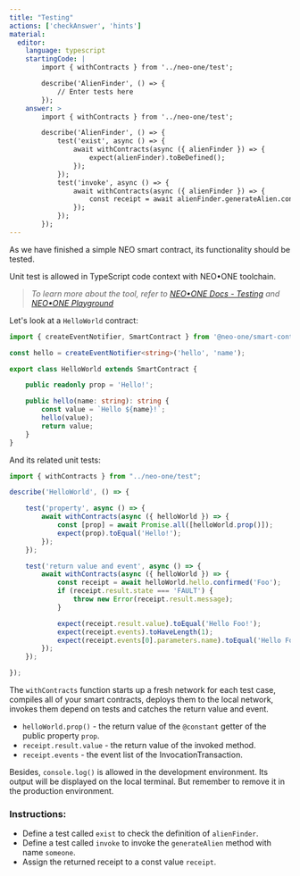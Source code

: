```yaml
---
title: "Testing"
actions: ['checkAnswer', 'hints']
material: 
  editor:
    language: typescript
    startingCode: |
        import { withContracts } from '../neo-one/test';

        describe('AlienFinder', () => {
            // Enter tests here
        });
    answer: > 
        import { withContracts } from '../neo-one/test';

        describe('AlienFinder', () => {
            test('exist', async () => {
                await withContracts(async ({ alienFinder }) => {
                    expect(alienFinder).toBeDefined();
                });
            });
            test('invoke', async () => {
                await withContracts(async ({ alienFinder }) => {
                    const receipt = await alienFinder.generateAlien.confirmed('someone');
                });
            });
        });
---
```


As we have finished a simple NEO smart contract, its functionality should be tested.

Unit test is allowed in TypeScript code context with NEO•ONE toolchain.

> *To learn more about the tool, refer to [NEO•ONE Docs - Testing](https://neo-one.io/docs/testing) and [NEO•ONE Playground](https://github.com/neo-one-suite/neo-one-playground)*

Let's look at a `HelloWorld` contract:

```typescript
import { createEventNotifier, SmartContract } from '@neo-one/smart-contract';

const hello = createEventNotifier<string>('hello', 'name');

export class HelloWorld extends SmartContract {

    public readonly prop = 'Hello!';

    public hello(name: string): string {
        const value = `Hello ${name}!`;
        hello(value);
        return value;
    }
}
```

And its related unit tests:

```typescript
import { withContracts } from "../neo-one/test";

describe('HelloWorld', () => {

    test('property', async () => {
        await withContracts(async ({ helloWorld }) => {
            const [prop] = await Promise.all([helloWorld.prop()]);
            expect(prop).toEqual('Hello!');
        });
    });

    test('return value and event', async () => {
        await withContracts(async ({ helloWorld }) => {
            const receipt = await helloWorld.hello.confirmed('Foo');
            if (receipt.result.state === 'FAULT') {
                throw new Error(receipt.result.message);
            }

            expect(receipt.result.value).toEqual('Hello Foo!');
            expect(receipt.events).toHaveLength(1);
            expect(receipt.events[0].parameters.name).toEqual('Hello Foo!');
        });
    });

});

```

The `withContracts` function starts up a fresh network for each test case, compiles all of your smart contracts, deploys them to the local network, invokes them depend on tests and catches the return value and event.

- `helloWorld.prop()` - the return value of the `@constant` getter of the public property `prop`.
- `receipt.result.value` - the return value of the invoked method.
- `receipt.events` - the event list of the InvocationTransaction.

Besides, `console.log()` is allowed in the development environment. Its output will be displayed on the local terminal. But remember to remove it in the production environment.

### Instructions: 

- Define a test called `exist` to check the definition of `alienFinder`.
- Define a test called `invoke` to invoke the `generateAlien` method with name `someone`.
- Assign the returned receipt to a const value `receipt`.